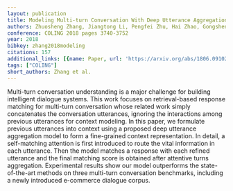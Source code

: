 ```yaml
---
layout: publication
title: Modeling Multi-turn Conversation With Deep Utterance Aggregation
authors: Zhuosheng Zhang, Jiangtong Li, Pengfei Zhu, Hai Zhao, Gongshen Liu
conference: COLING 2018 pages 3740-3752
year: 2018
bibkey: zhang2018modeling
citations: 157
additional_links: [{name: Paper, url: 'https://arxiv.org/abs/1806.09102'}]
tags: ["COLING"]
short_authors: Zhang et al.
---
```

Multi-turn conversation understanding is a major challenge for building
intelligent dialogue systems. This work focuses on retrieval-based response
matching for multi-turn conversation whose related work simply concatenates the
conversation utterances, ignoring the interactions among previous utterances
for context modeling. In this paper, we formulate previous utterances into
context using a proposed deep utterance aggregation model to form a
fine-grained context representation. In detail, a self-matching attention is
first introduced to route the vital information in each utterance. Then the
model matches a response with each refined utterance and the final matching
score is obtained after attentive turns aggregation. Experimental results show
our model outperforms the state-of-the-art methods on three multi-turn
conversation benchmarks, including a newly introduced e-commerce dialogue
corpus.